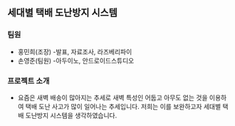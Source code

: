 ## 세대별 택배 도난방지 시스템

### 팀원

+ 홍민희(조장)  -발표, 자료조사, 라즈베리파이
+ 손영준(팀원)  -아두이노, 안드로이드스튜디오

### 프로젝트 소개

+ 요즘은 새벽 배송이 많아지는 추세로 새벽 특성인 어둡고 아무도 없는 것을 이용하여 택배 도난 사고가 많이 일어나는 추세입니다. 저희는 이를 보완하고자 세대별 택배 도난방지 시스템을 생각하였습니다.

